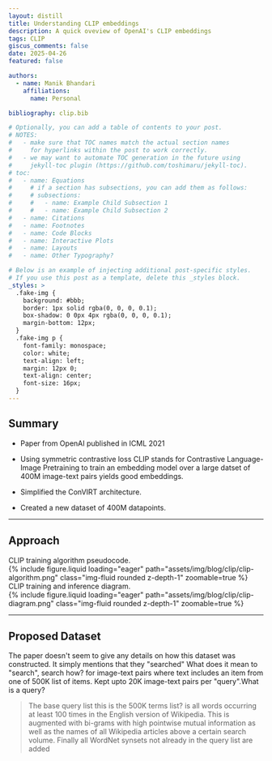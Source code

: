 ```yaml
---
layout: distill
title: Understanding CLIP embeddings
description: A quick oveview of OpenAI's CLIP embeddings
tags: CLIP
giscus_comments: false
date: 2025-04-26
featured: false

authors:
  - name: Manik Bhandari
    affiliations:
      name: Personal

bibliography: clip.bib

# Optionally, you can add a table of contents to your post.
# NOTES:
#   - make sure that TOC names match the actual section names
#     for hyperlinks within the post to work correctly.
#   - we may want to automate TOC generation in the future using
#     jekyll-toc plugin (https://github.com/toshimaru/jekyll-toc).
# toc:
#   - name: Equations
#     # if a section has subsections, you can add them as follows:
#     # subsections:
#     #   - name: Example Child Subsection 1
#     #   - name: Example Child Subsection 2
#   - name: Citations
#   - name: Footnotes
#   - name: Code Blocks
#   - name: Interactive Plots
#   - name: Layouts
#   - name: Other Typography?

# Below is an example of injecting additional post-specific styles.
# If you use this post as a template, delete this _styles block.
_styles: >
  .fake-img {
    background: #bbb;
    border: 1px solid rgba(0, 0, 0, 0.1);
    box-shadow: 0 0px 4px rgba(0, 0, 0, 0.1);
    margin-bottom: 12px;
  }
  .fake-img p {
    font-family: monospace;
    color: white;
    text-align: left;
    margin: 12px 0;
    text-align: center;
    font-size: 16px;
  }
---
```


## Summary

- Paper from OpenAI published in ICML 2021 <d-cite key=radford2021learning></d-cite>

- Using symmetric contrastive loss <d-footnote>CLIP stands for Contrastive Language-Image Pretraining</d-footnote> to train an embedding model over a large datset of 400M image-text pairs yields good embeddings.

- Simplified the ConVIRT <d-cite key="zhang2021contrastive"></d-cite> architecture.
- Created a new dataset of 400M datapoints.

---

## Approach

<div class="caption">
    CLIP training algorithm pseudocode.
</div>
<div class="row mt-3">
    <div class="col-sm mt-3 mt-md-0">
        {% include figure.liquid loading="eager" path="assets/img/blog/clip/clip-algorithm.png" class="img-fluid rounded z-depth-1" zoomable=true %}
    </div>
</div>

<div class="caption">
    CLIP training and inference diagram.
</div>
<div class="row mt-3">
    <div class="col-sm mt-3 mt-md-0">
        {% include figure.liquid loading="eager" path="assets/img/blog/clip/clip-diagram.png" class="img-fluid rounded z-depth-1" zoomable=true %}
    </div>
</div>

---

## Proposed Dataset

The paper doesn't seem to give any details on how this dataset was constructed. It simply mentions that they "searched" <d-footnote>What does it mean to "search", search how?</d-footnote> for image-text pairs where text includes an item from one of 500K list of items. Kept upto 20K image-text pairs per "query".<d-footnote>What is a query?</d-footnote>

> The base query list <d-footnote>this is the 500K terms list?</d-footnote> is all words occurring at least 100 times in the English version of Wikipedia. This is augmented with bi-grams with high pointwise mutual information as well as the names of all Wikipedia articles above a certain search volume. Finally all WordNet synsets not already in the query list are added
